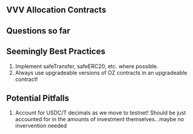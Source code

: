 ## VVV Allocation Contracts

## Questions so far

## Seemingly Best Practices

1. Implement safeTransfer, safeERC20, etc. where possible.
2. Always use upgradeable versions of OZ contracts in an upgradeable contract!

## Potential Pitfalls

1. Account for USDC/T decimals as we move to testnet! Should be just accounted for in the amounts of investment themselves...maybe no invervention needed
